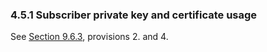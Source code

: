 ### 4.5.1 Subscriber private key and certificate usage

See [Section 9.6.3](#963-subscriber-representations-and-warranties), provisions 2. and 4.

